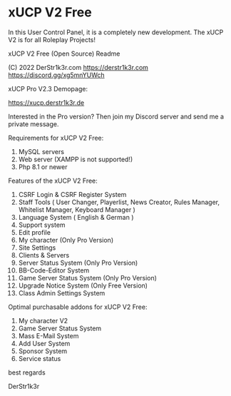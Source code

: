 # xUCP V2 Free
 In this User Control Panel, it is a completely new development. The xUCP V2 is for all Roleplay Projects!
 
xUCP V2 Free (Open Source) Readme

(C) 2022 DerStr1k3r.com
https://derstr1k3r.com
https://discord.gg/xg5mnYUWch


xUCP Pro V2.3 Demopage:

https://xucp.derstr1k3r.de

Interested in the Pro version?
Then join my Discord server and send me a private message.

Requirements for xUCP V2 Free:

  1. MySQL servers
  2. Web server (XAMPP is not supported!)
  3. Php 8.1 or newer

Features of the xUCP V2 Free:

  1. CSRF Login & CSRF Register System
  2. Staff Tools ( User Changer, Playerlist, News Creator, Rules Manager, Whitelist Manager, Keyboard Manager )
  3. Language System ( English & German )
  4. Support system
  5. Edit profile
  6. My character (Only Pro Version)
  7. Site Settings
  8. Clients & Servers
  9. Server Status System (Only Pro Version)
 10. BB-Code-Editor System
 11. Game Server Status System (Only Pro Version)
 12. Upgrade Notice System (Only Free Version)
 13. Class Admin Settings System

Optimal purchasable addons for xUCP V2 Free:

  1. My character V2
  2. Game Server Status System
  3. Mass E-Mail System
  4. Add User System
  5. Sponsor System
  6. Service status

best regards

DerStr1k3r
